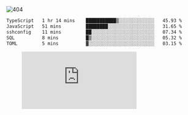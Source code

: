 ![404](https://user-images.githubusercontent.com/378023/89412096-6f759d80-d761-11ea-8c57-84b30ef3f2b1.png)

<!--START_SECTION:waka-->

```txt
TypeScript   1 hr 14 mins    ███████████▒░░░░░░░░░░░░░   45.93 %
JavaScript   51 mins         ████████░░░░░░░░░░░░░░░░░   31.65 %
sshconfig    11 mins         ██░░░░░░░░░░░░░░░░░░░░░░░   07.34 %
SQL          8 mins          █▒░░░░░░░░░░░░░░░░░░░░░░░   05.32 %
TOML         5 mins          ▓░░░░░░░░░░░░░░░░░░░░░░░░   03.15 %
```

<!--END_SECTION:waka-->
<figure><embed src="https://wakatime.com/share/@018b853e-267a-435d-a858-33e2b098b9d7/f3c3aa68-553a-4373-a9f9-2d456f62f780.svg"></embed></figure>
